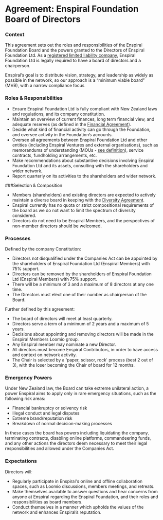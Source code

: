 # Agreement: Enspiral Foundation Board of Directors


### Context

This agreement sets out the roles and responsibilities of the Enspiral Foundation Board and the powers granted to the Directors of Enspiral Foundation Ltd. As a [registered limited liability company](https://www.business.govt.nz/companies/app/ui/pages/companies/3415611), Enspiral Foundation Ltd is legally required to have a board of directors and a chairperson. 

Enspiral’s goal is to distribute vision, strategy, and leadership as widely as possible in the network, so our approach is a “minimum viable board” (MVB), with a narrow compliance focus.


### Roles & Responsibilities

* Ensure Enspiral Foundation Ltd is fully compliant with New Zealand laws and regulations, and its company constitution. 
* Maintain an overview of current finances, long term financial view, and adequate reserves (as defined in the [Financial Agreement](financial_agreement.html)). 
* Decide what kind of financial activity can go through the Foundation, and oversee activity in the Foundation’s accounts.
* Oversee all agreements between Enspiral Foundation Ltd and other entities (including Enspiral Ventures and external organisations), such as memorandums of understanding (MOUs - [see definition](http://whatis.techtarget.com/definition/memorandum-of-understanding-MOU-or-MoU)), service contracts, fundholding arrangements, etc.
* Make recommendations about substantive decisions involving Enspiral Foundation Ltd and its assets, consulting with the shareholders and wider network.
* Report quarterly on its activities to the shareholders and wider network.

###Selection & Composition

* Members (shareholders) and existing directors are expected to actively maintain a diverse board in keeping with the [Diversity Agreement](diversity_agreement.html).
* Enspiral currently has no quota or strict compositional requirements of the board as we do not want to limit the spectrum of diversity considered.
* Directors do not need to be Enspiral Members, and the perspectives of non-member directors should be welcomed. 

### Processes

Defined by the company Constitution:

* Directors not disqualified under the Companies Act can be appointed by the shareholders of Enspiral Foundation Ltd (Enspiral Members) with 75% support. 
* Directors can be removed by the shareholders of Enspiral Foundation Ltd (Enspiral Members) with 75% support.
* There will be a minimum of 3 and a maximum of 8 directors at any one time.
* The Directors must elect one of their number as chairperson of the Board.

Further defined by this agreement:

* The board of directors will meet at least quarterly.
* Directors serve a term of a minimum of 2 years and a maximum of 5 years.
* Decisions about appointing and removing directors will be made in the Enspiral Members Loomio group.
* Any Enspiral member may nominate a new Director. 
* All directors must become Enspiral Contributors, in order to have access and context on network activity.
* The Chair is selected by a 'paper, scissor, rock' process (best 2 out of 3), with the loser becoming the Chair of board for 12 months.


### Emergency Powers

Under New Zealand law, the Board can take extreme unilateral action, a power Enspiral aims to apply only in rare emergency situations, such as the following risk areas:

* Financial bankruptcy or solvency risk
* Illegal conduct and legal disputes
* Extreme brand/reputation risk
* Breakdown of normal decision-making processes

In these cases the board has powers including liquidating the company, terminating contracts, disabling online platforms, commandeering funds, and any other actions the directors deem necessary to meet their legal responsibilities and allowed under the Companies Act.

### Expectations

Directors will:

* Regularly participate in Enspiral's online and offline collaboration spaces, such as Loomio discussions, members meetings, and retreats.
* Make themselves available to answer questions and hear concerns from anyone at Enspiral regarding the Enspiral Foundation, and their roles and responsibilities as board members.
* Conduct themselves in a manner which upholds the values of the network and enhances Enspiral’s reputation.
